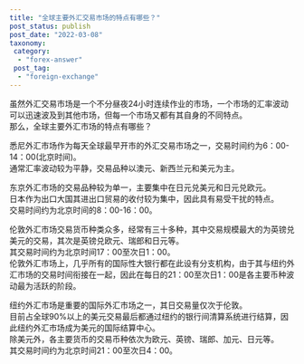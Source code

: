 ```yaml
---
title: "全球主要外汇交易市场的特点有哪些？"
post_status: publish
post_date: "2022-03-08"
taxonomy:
 category: 
  - "forex-answer"
 post_tag: 
  - "foreign-exchange"
---
```


虽然外汇交易市场是一个不分昼夜24小时连续作业的市场，一个市场的汇率波动可以迅速波及到其他市场，但每一个市场又都有其自身的不同特点。  
那么，全球主要外汇市场的特点有哪些？

悉尼外汇市场作为每天全球最早开市的外汇交易市场之一，交易时间约为6：00-14：00(北京时间)。  
通常汇率波动较为平静，交易品种以澳元、新西兰元和美元为主。  

东京外汇市场的交易品种较为单一，主要集中在日元兑美元和日元兑欧元。  
日本作为出口大国其进出口贸易的收付较为集中，因此具有易受干扰的特点。  
交易时间约为北京时间的8：00-16：00。  

伦敦外汇市场交易货币种类众多，经常有三十多种，其中交易规模最大的为英镑兑美元的交易，其次是英镑兑欧元、瑞郎和日元等。  
其交易时间约为北京时间17：00至次日1：00。  
伦敦外汇市场上，几乎所有的国际性大银行都在此设有分支机构，由于其与纽约外汇市场的交易时间衔接在一起，因此在每日的21：00至次日1：00是各主要币种波动最为活跃的阶段。  

纽约外汇市场是重要的国际外汇市场之一，其日交易量仅次于伦敦。  
目前占全球90%以上的美元交易最后都通过纽约的银行间清算系统进行结算，因此纽约外汇市场成为美元的国际结算中心。  
除美元外，各主要货币的交易币种依次为欧元、英镑、瑞郎、加元、日元等。  
其交易时间约为北京时间21：00至次日4：00。
